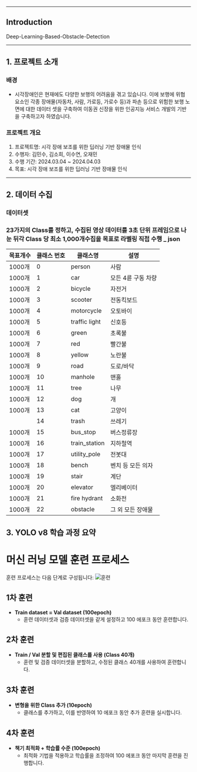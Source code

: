 

---
## Introduction
Deep-Learning-Based-Obstacle-Detection

---

## 1. 프로젝트 소개
### 배경
- 시각장애인은 현재에도 다양한 보행의 어려움을 겪고 있습니다.
이에 보행에 위협 요소인 각종 장애물(자동차, 사람, 가로등, 가로수 등)과 파손 등으로 위험한 보행 노면에 대한 데이터 셋을 구축하여 이동권 신장을 위한 인공지능 서비스 개발의 기반을 구축하고자 하였습니다.


### 프로젝트 개요
1. 프로젝트명: 시각 장애 보조를 위한 딥러닝 기반 장애물 인식
2. 수행자: 김민수, 김소희, 이수연, 오재민
3. 수행 기간: 2024.03.04 ~ 2024.04.03
4. 목표: 시각 장애 보조를 위한 딥러닝 기반 장애물 인식

---

## 2. 데이터 수집
### 데이터셋

### 23가지의 Class를 정하고, 수집된 영상 데이터를 3초 단위 프레임으로 나눈 뒤각 Class 당 최소 1,000개수집을 목표로 라벨링 직접 수행 _ json



| 목표개수 | 클래스 번호 | 클래스명           | 설명                  |
|----------|--------------|---------------------|----------------------|
| 1000개   | 0            | person              | 사람                 |
| 1000개   | 1            | car                 | 모든 4륜 구동 차량    |
| 1000개   | 2            | bicycle             | 자전거               |
| 1000개   | 3            | scooter             | 전동킥보드           |
| 1000개   | 4            | motorcycle          | 오토바이             |
| 1000개   | 5            | traffic light       | 신호등               |
| 1000개   | 6            | green               | 초록불               |
| 1000개   | 7            | red                 | 빨간불               |
| 1000개   | 8            | yellow              | 노란불               |
| 1000개   | 9            | road                | 도로/바닥             |
| 1000개   | 10           | manhole             | 맨홀                 |
| 1000개   | 11           | tree                | 나무                 |
| 1000개   | 12           | dog                 | 개                  |
| 1000개   | 13           | cat                 | 고양이               |
|          | 14           | trash               | 쓰레기               |
| 1000개   | 15           | bus_stop            | 버스정류장           |
| 1000개   | 16           | train_station       | 지하철역             |
| 1000개   | 17           | utility_pole        | 전봇대               |
| 1000개   | 18           | bench               | 벤치 등 모든 의자    |
| 1000개   | 19           | stair               | 계단                 |
| 1000개   | 20           | elevator            | 엘리베이터           |
| 1000개   | 21           | fire hydrant        | 소화전               |
| 1000개   | 22           | obstacle            | 그 외 모든 장애물    |


## 3. YOLO v8 학습 과정 요약

# 머신 러닝 모델 훈련 프로세스

훈련 프로세스는 다음 단계로 구성됩니다:
![훈련](path/to/image.png)

## 1차 훈련
- **Train dataset = Val dataset (100epoch)**
  - 훈련 데이터셋과 검증 데이터셋을 같게 설정하고 100 에포크 동안 훈련합니다.

## 2차 훈련
- **Train / Val 분할 및 편집된 클래스를 사용 (Class 40개)**
  - 훈련 및 검증 데이터셋을 분할하고, 수정된 클래스 40개를 사용하여 훈련합니다.

## 3차 훈련
- **변형을 위한 Class 추가 (10epoch)**
  - 클래스를 추가하고, 이를 반영하여 10 에포크 동안 추가 훈련을 실시합니다.

## 4차 훈련
- **책기 최적화 + 학습률 수준 (100epoch)**
  - 최적화 기법을 적용하고 학습률을 조정하여 100 에포크 동안 마지막 훈련을 진행합니다.
 




